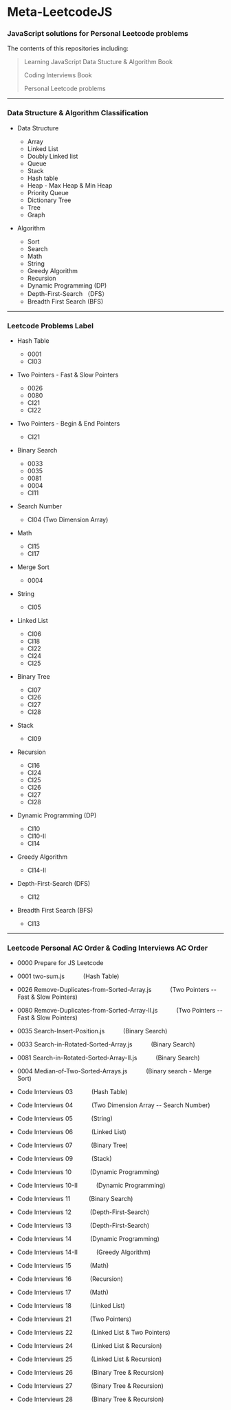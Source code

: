  # Meta-LeetcodeJS

  ### JavaScript solutions for Personal Leetcode problems

  The contents of this repositories including:

> Learning JavaScript Data Stucture & Algorithm Book
>
> Coding Interviews Book
>
> Personal Leetcode problems

***

  ### Data Structure & Algorithm Classification

  - Data Structure
    - Array
    - Linked List
    - Doubly Linked list
    - Queue
    - Stack
    - Hash table
    - Heap - Max Heap & Min Heap
    - Priority Queue
    - Dictionary Tree
    - Tree
    - Graph

  - Algorithm
    - Sort
    - Search
    - Math
    - String
    - Greedy Algorithm
    - Recursion
    - Dynamic Programming (DP)
    - Depth-First-Search （DFS）
    - Breadth First Search (BFS)

***

### Leetcode Problems Label

- Hash Table
  - 0001
  - CI03

- Two Pointers - Fast & Slow Pointers
  - 0026
  - 0080
  - CI21
  - CI22

- Two Pointers - Begin & End Pointers
  - CI21

- Binary Search
  - 0033
  - 0035
  - 0081
  - 0004
  - CI11

- Search Number
  - CI04 (Two Dimension Array)

- Math
  - CI15
  - CI17

- Merge Sort
  - 0004

- String
  - CI05

- Linked List
  - CI06
  - CI18
  - CI22
  - CI24
  - CI25

- Binary Tree
  - CI07
  - CI26
  - CI27
  - CI28

- Stack
  - CI09

- Recursion
  - CI16
  - CI24
  - CI25
  - CI26
  - CI27
  - CI28

- Dynamic Programming (DP)
  - CI10
  - CI10-II
  - CI14

- Greedy Algorithm
  - CI14-II

- Depth-First-Search (DFS)
  - CI12

- Breadth First Search (BFS)
  - CI13

***

### Leetcode Personal AC Order & Coding Interviews AC Order

- 0000 Prepare for JS Leetcode
- 0001 two-sum.js &nbsp; &nbsp; &nbsp; &nbsp; &nbsp; (Hash Table)
- 0026 Remove-Duplicates-from-Sorted-Array.js &nbsp; &nbsp; &nbsp; &nbsp; &nbsp; (Two Pointers -- Fast & Slow Pointers)
- 0080 Remove-Duplicates-from-Sorted-Array-II.js &nbsp; &nbsp; &nbsp; &nbsp; &nbsp; (Two Pointers -- Fast & Slow Pointers)
- 0035 Search-Insert-Position.js &nbsp; &nbsp; &nbsp; &nbsp; &nbsp; (Binary Search)
- 0033 Search-in-Rotated-Sorted-Array.js &nbsp; &nbsp; &nbsp; &nbsp; &nbsp; (Binary Search)
- 0081 Search-in-Rotated-Sorted-Array-II.js &nbsp; &nbsp; &nbsp; &nbsp; &nbsp; (Binary Search)
- 0004 Median-of-Two-Sorted-Arrays.js &nbsp; &nbsp; &nbsp; &nbsp; &nbsp; (Binary search - Merge Sort)
- Code Interviews 03 &nbsp; &nbsp; &nbsp; &nbsp; &nbsp; (Hash Table)
- Code Interviews 04 &nbsp; &nbsp; &nbsp; &nbsp; &nbsp; (Two Dimension Array -- Search Number)
- Code Interviews 05 &nbsp; &nbsp; &nbsp; &nbsp; &nbsp; (String)
- Code Interviews 06 &nbsp; &nbsp; &nbsp; &nbsp; &nbsp; (Linked List)
- Code Interviews 07 &nbsp; &nbsp; &nbsp; &nbsp; &nbsp; (Binary Tree)
- Code Interviews 09 &nbsp; &nbsp; &nbsp; &nbsp; &nbsp; (Stack)
- Code Interviews 10 &nbsp; &nbsp; &nbsp; &nbsp; &nbsp; (Dynamic Programming)
- Code Interviews 10-II &nbsp; &nbsp; &nbsp; &nbsp; &nbsp; (Dynamic Programming)
- Code Interviews 11 &nbsp; &nbsp; &nbsp; &nbsp; &nbsp; (Binary Search)
- Code Interviews 12 &nbsp; &nbsp; &nbsp; &nbsp; &nbsp; (Depth-First-Search)
- Code Interviews 13 &nbsp; &nbsp; &nbsp; &nbsp; &nbsp; (Depth-First-Search)
- Code Interviews 14 &nbsp; &nbsp; &nbsp; &nbsp; &nbsp; (Dynamic Programming)
- Code Interviews 14-II &nbsp; &nbsp; &nbsp; &nbsp; &nbsp; (Greedy Algorithm)
- Code Interviews 15 &nbsp; &nbsp; &nbsp; &nbsp; &nbsp; (Math)
- Code Interviews 16 &nbsp; &nbsp; &nbsp; &nbsp; &nbsp; (Recursion)
- Code Interviews 17 &nbsp; &nbsp; &nbsp; &nbsp; &nbsp; (Math)
- Code Interviews 18 &nbsp; &nbsp; &nbsp; &nbsp; &nbsp; (Linked List)


- Code Interviews 21 &nbsp; &nbsp; &nbsp; &nbsp; &nbsp; (Two Pointers)
- Code Interviews 22 &nbsp; &nbsp; &nbsp; &nbsp; &nbsp; (Linked List & Two Pointers)
- Code Interviews 24 &nbsp; &nbsp; &nbsp; &nbsp; &nbsp; (Linked List & Recursion)
- Code Interviews 25 &nbsp; &nbsp; &nbsp; &nbsp; &nbsp; (Linked List & Recursion)
- Code Interviews 26 &nbsp; &nbsp; &nbsp; &nbsp; &nbsp; (Binary Tree & Recursion)
- Code Interviews 27 &nbsp; &nbsp; &nbsp; &nbsp; &nbsp; (Binary Tree & Recursion)
- Code Interviews 28 &nbsp; &nbsp; &nbsp; &nbsp; &nbsp; (Binary Tree & Recursion)

